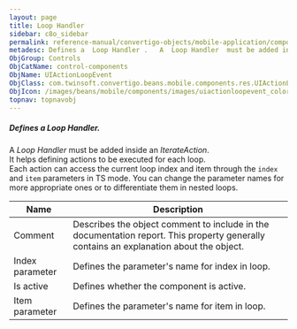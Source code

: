 ```yaml
---
layout: page
title: Loop Handler
sidebar: c8o_sidebar
permalink: reference-manual/convertigo-objects/mobile-application/components/control-components/loop-handler/
metadesc: Defines a  Loop Handler .   A  Loop Handler  must be added inside an  IterateAction . It helps defining actions to be executed for each loop.  Each ac
ObjGroup: Controls
ObjCatName: control-components
ObjName: UIActionLoopEvent
ObjClass: com.twinsoft.convertigo.beans.mobile.components.res.UIActionLoopEvent
ObjIcon: /images/beans/mobile/components/images/uiactionloopevent_color_32x32.png
topnav: topnavobj
---
```

##### Defines a <i>Loop Handler</i>. <br/>

 A <i>Loop Handler</i> must be added inside an <i>IterateAction</i>.</br>It helps defining actions to be executed for each loop.<br/>
 Each action can access the current loop index and item through the <code>index</code> and <code>item</code> parameters in TS mode. You can change the parameter names for more appropriate ones or to differentiate them in nested loops.

Name | Description 
--- | ---
Comment | Describes the object comment to include in the documentation report.  This property generally contains an explanation about the object. 
Index parameter | Defines the parameter's name for index in loop. 
Is active | Defines whether the component is active. 
Item parameter | Defines the parameter's name for item in loop. 

